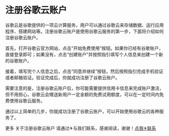 # 注册谷歌云账户

谷歌云是谷歌提供的一项云计算服务，用户可以通过谷歌云来存储数据、运行应用程序、搭建网站等。注册谷歌云账户是使用谷歌云服务的第一步，下面将介绍如何注册谷歌云账户。

首先，打开谷歌云官方网站，点击“开始免费使用”按钮。如果你已经有谷歌账户，直接登录即可；如果没有，点击“创建账户”并按照指引填写个人信息来创建一个新的谷歌账户。

接着，填写完个人信息之后，点击“同意并继续”按钮，然后按照指引完成手机验证或者邮箱验证。验证完成后，你就成功注册了谷歌云账户。

需要注意的是，注册谷歌云账户后，你可能需要提供信用卡信息来完成账户激活，但不用担心，谷歌云会赠送新用户一定金额的免费试用额度，可以在一定时间内免费使用谷歌云服务。

通过以上简单的几步，你就成功注册了谷歌云账户，可以开始使用谷歌云的各种服务了。

更多 关于注册谷歌云账户 请通过✈与我们联系，感谢阅读，谢谢！[点我✈联系](https://a.k02.cc)